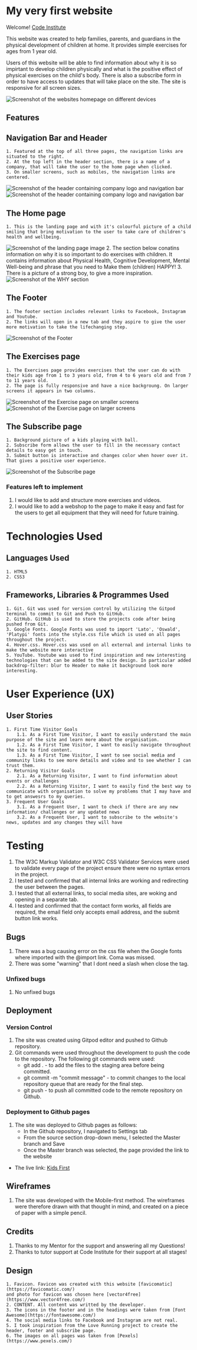 # My very first  website

Welcome! [Code Institute](http://codeinstitute.net) 

This website was created to help families, parents, and guardians in the physical development of children at home. It provides simple exercises for ages from 1 year old.

Users of this website will be able to find information about why it is so impirtant to develop children physically and what is the positive effect of physical exercises on the child's body. There is also a subscribe form in order to have access to updates that will take place on the site. The site is responsive for all screen sizes.

![Screenshot of the websites homepage on different devices](assets/images/all-devices.png) 

## Features
## Navigation Bar and Header
    1. Featured at the top of all three pages, the navigation links are situated to the right. 
    2. At the top left in the header section, there is a name of a company, that will take the user to the home page when clicked.
    3. On smaller screens, such as mobiles, the navigation links are centered.

![Screenshot of the header containing company logo and navigation bar](/assets/images/small-nav.png)
![Screenshot of the header containing company logo and navigation bar](/assets/images/big-nav.png)

## The Home page
    1. This is the landing page and with it's colourful picture of a child smiling that bring motivation to the user to take care of children's health and wellbeing.
![Screenshot of the landing page image ](/assets/images/landingpage.png)
    2. The section below conatins information on why it is so important to do exercises with children. It contains information about Physical Health, Cognitive Development, Mental Well-being and phrase that you need to Make them (children) HAPPY!
    3. There is a picture of a strong boy, to give a more inspiration.
![Screenshot of the WHY section ](/assets/images/why-section.png)

## The Footer
    1. The footer section includes relevant links to Facebook, Instagram and Youtube.
    2. The links will open in a new tab and they aspire to give the user more motivation to take the lifechanging step.
![Screenshot of the Footer ](/assets/images/footer.png)

## The Exercises page
    1. The Exercises page provides exercises that the user can do with their kids age from 1 to 3 years old, from 4 to 6 years old and from 7 to 11 years old.
    2. The page is fully responsive and have a nice backgroung. On larger screens it appears in two columns.
![Screenshot of the Exercise page on smaller screens ](/assets/images/ex-small.png)
![Screenshot of the Exercise page on larger screens ](/assets/images/ex-larger.png)

## The Subscribe page
    1. Background picture of a kids playing with ball. 
    2. Subscribe form allows the user to fill in the necessary contact details to easy get in touch. 
    3. Submit button is interactive and changes color when hover over it. That gives a positive user experience.

![Screenshot of the Subscribe page](/assets/images/subscribe.png)

### Features left to implement
1. I would like to add and structure more exercises and videos.
2. I would like to add a webshop to the page to make it easy and fast for the users to get all equipment that they will need for future training.

# Technologies Used
## Languages Used
    1. HTML5
    2. CSS3
## Frameworks, Libraries & Programmes Used
    1. Git. Git was used for version control by utilizing the Gitpod terminal to commit to Git and Push to GitHub.
    2. GitHub. GitHub is used to store the projects code after being pushed from Git.
    3. Google Fonts. Google Fonts was used to import 'Lato', 'Oswald', 'Platypi' fonts into the style.css file which is used on all pages throughout the project.
    4. Hover.css. Hover.css was used on all external and internal links to make the website more interactive
    5. YouTube. Youtube was used to find inspiration and new interesting technologies that can be added to the site design. In particular added backdrop-filter: blur to Header to make it background look more interesting.

# User Experience (UX)
## User Stories
    1. First Time Visitor Goals
        1.1. As a First Time Visitor, I want to easily understand the main purpose of the site and learn more about the organisation.
        1.2. As a First Time Visitor, I want to easily navigate throughout the site to find content.
        1.3. As a First Time Visitor, I want to see social media and community links to see more details and video and to see whether I can trust them.
    2. Returning Visitor Goals
        2.1. As a Returning Visitor, I want to find information about events or challenges
        2.2. As a Returning Visitor, I want to easily find the best way to communicate with organisation to solve my problems that I may have and to get answesrs to my queries.
    3. Frequent User Goals
        3.1. As a Frequent User, I want to check if there are any new information/ challenges or any updated news
        3.2. As a Frequent User, I want to subscribe to the website's news, updates and any changes they will have

# Testing
1. The W3C Markup Validator and W3C CSS Validator Services were used to validate every page of the project ensure there were no syntax errors in the project.
2. I tested and confirmed that all internal links are working and redirecting the user between the pages.
3. I tested that all external links, to social media sites, are woking and opening in a separate tab.
4. I tested and confirmed that the contact form works, all fields are required, the email field only accepts email address, and the submit button link works.

 ## Bugs
1. There was a bug causing error on the css file when the Google fonts where imported with the @import link. Coma was missed. 
2. There was some "warning" that I dont need a slash when close the <link> tag.

### Unfixed bugs
1. No unfixed bugs

## Deployment

### Version Control
1. The site was created using Gitpod editor and pushed to Github repository.
2. Git commands were used throughout the development to push the code to the repository. The following git commands were used:
    -   git add . - to add the files to the staging area before being committed.
    -   git commit -m "commit message" - to commit changes to the local repository queue that are ready for the final step.
    -   git push - to push all committed code to the remote repository on Github.

### Deployment to Github pages
1. The site was deployed to Github pages as follows:
    -   In the Github repository, I navigated to Settings tab
    -   From the source section drop-down menu, I selected the Master branch and Save
    -   Once the Master branch was selected, the page provided the link to the website
-   The live link: [Kids First](https://inna-kot.github.io/firstProject/)


## Wireframes
1. The site was developed with the Mobile-first method. The wireframes were therefore drawn with that thought in mind, and created on a piece of paper with a simple pencil.

## Credits
1. Thanks to my Mentor for the support and answering all my Questions!
2. Thanks to tutor support at Code Institute for their support at all stages!

## Design
    1. Favicon. Favicon was created with this website [favicomatic](https://favicomatic.com/) 
    and photo for favicon was chosen here [vector4free](https://www.vector4free.com/)    
    2. CONTENT. All content was writted by the developer.
    3. The icons in the footer and in the headings were taken from [Font Awesome](https://fontawesome.com/)   
    4. The social media links to Facebook and Instagram are not real.
    5. I took inspiration from the Love Running project to create the header, footer and subscribe page.
    6. The images on all pages was taken from [Pexels](https://www.pexels.com/)




       
    

